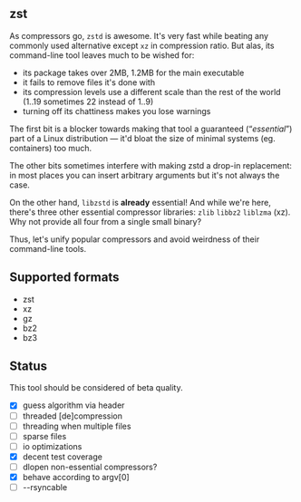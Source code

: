 zst
---

As compressors go, `zstd` is awesome.  It's very fast while beating any
commonly used alternative except `xz` in compression ratio.  But alas,
its command-line tool leaves much to be wished for:
 * its package takes over 2MB, 1.2MB for the main executable
 * it fails to remove files it's done with
 * its compression levels use a different scale than the rest of the world
   (1..19 sometimes 22 instead of 1..9)
 * turning off its chattiness makes you lose warnings

The first bit is a blocker towards making that tool a guaranteed
(“*essential*”) part of a Linux distribution — it'd bloat the size of
minimal systems (eg. containers) too much.

The other bits sometimes interfere with making zstd a drop-in replacement:
in most places you can insert arbitrary arguments but it's not always the
case.

On the other hand, `libzstd` is **already** essential!  And while we're
here, there's three other essential compressor libraries: `zlib` `libbz2`
`liblzma` (xz).  Why not provide all four from a single small binary?

Thus, let's unify popular compressors and avoid weirdness of their
command-line tools.

Supported formats
-----------------

 * zst
 * xz
 * gz
 * bz2
 * bz3

Status
------

This tool should be considered of beta quality.

 * [x] guess algorithm via header
 * [ ] threaded [de]compression
 * [ ] threading when multiple files
 * [ ] sparse files
 * [ ] io optimizations
 * [x] decent test coverage
 * [ ] dlopen non-essential compressors?
 * [x] behave according to argv[0]
 * [ ] --rsyncable
